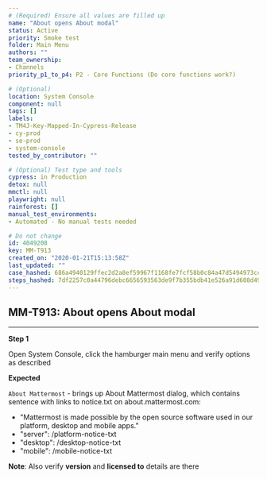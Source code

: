 ```yaml
---
# (Required) Ensure all values are filled up
name: "About opens About modal"
status: Active
priority: Smoke test
folder: Main Menu
authors: ""
team_ownership:
- Channels
priority_p1_to_p4: P2 - Core Functions (Do core functions work?)

# (Optional)
location: System Console
component: null
tags: []
labels:
- TM4J-Key-Mapped-In-Cypress-Release
- cy-prod
- se-prod
- system-console
tested_by_contributor: ""

# (Optional) Test type and tools
cypress: in Production
detox: null
mmctl: null
playwright: null
rainforest: []
manual_test_environments:
- Automated - No manual tests needed

# Do not change
id: 4049208
key: MM-T913
created_on: "2020-01-21T15:13:58Z"
last_updated: ""
case_hashed: 686a4940129ffec2d2a8ef59967f1168fe7fcf58b0c84a47d5494973cc9deb9880bc75a3ceabc8fa8056fbe4d074d0e4
steps_hashed: 7df2257c0a44796debc6656593563de9f7b355bdb41e526a91d608d49115b216a6609c70caf6865477b3e995380b0283
---
```


<!-- (Auto-generated) Based on frontmatter's "key" and "name" -->

## MM-T913: About opens About modal

---

**Step 1**

Open System Console, click the hamburger main menu and verify options as described

**Expected**

`About Mattermost` - brings up About Mattermost dialog, which contains sentence with links to notice.txt on about.mattermost.com:

- "Mattermost is made possible by the open source software used in our platform, desktop and mobile apps."
- "server": /platform-notice-txt
- "desktop": /desktop-notice-txt
- "mobile": /mobile-notice-txt

**Note**: Also verify **version** and **licensed to** details are there
